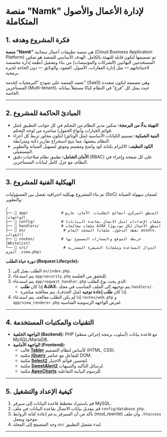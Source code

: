 # منصة "Namk" لإدارة الأعمال والأصول المتكاملة

## 1. فكرة المشروع وهدفه

**منصة "Namk"** هي منصة تطبيقات أعمال سحابية (Cloud Business Application Platform) تم تصميمها لتكون قابلة للتهيئة بالكامل. الهدف الأساسي للمنصة هو تمكين المستخدمين النهائيين (الشركات والمؤسسات) من بناء وتشغيل أنظمة إدارة مخصصة لاحتياجاتهم — مثل إدارة العقارات، الأصول، العقود، والوثائق — دون الحاجة لخبرة برمجية.

تعتمد المنصة على نموذج "البرمجيات كخدمة" (SaaS) وهي مصممة لتكون متعددة المستأجرين (Multi-tenant)، حيث يمثل كل "فرع" في النظام كيانًا مستقلاً ببياناته الخاصة.

---

## 2. المبادئ الحاكمة للمشروع

-   **التهيئة بدلًا من البرمجة:** تمكين مدير النظام من التحكم في كل جوانب التطبيق (مثل قوائم الخيارات وأنواع الحقول) مباشرة من لوحة التحكم.
-   **البنية الشبكية:** تصميم الكيانات الأساسية (مثل الوثائق) لتكون محاور تربط كل أجزاء النظام ببعضها، مما يتيح استخراج تقارير ذكية ومترابطة.
-   **الكود النظيف:** الالتزام بكتابة كود واضح ومقسم وموثق لتسهيل الصيانة والتطوير المستقبلي.
-   **الأمان الشامل:** تطبيق نظام صلاحيات دقيق (RBAC) على كل صفحة وإجراء في النظام، مع عزل كامل لبيانات المستأجرين.

---

## 3. الهيكلية الفنية للمشروع

تم بناء المشروع بهيكلية احترافية تفصل بين المسؤوليات (SoC) لضمان سهولة الصيانة والتطوير:

```
/
├── 📁 app/               # المنطق المركزي (معالج الطلبات، الأمان، عارض الواجهات)
├── 📁 config/            # ملفات الإعدادات (مثل الاتصال بقاعدة البيانات)
├── 📁 handlers/          # ملفات معالجات AJAX (منطق الأعمال لكل موديول)
├── 📁 on/                 # المجلد العام (نقطة الدخول، ملفات assets، القوالب)
├── 📁 routes/            # خريطة الموقع والمسارات المسموح بها (Whitelist)
└── 📁 src/                # الشيفرة المصدرية (الدوال المساعدة وملفات العرض _view.php)
```

**دورة حياة الطلب (Request Lifecycle):**
1.  الطلب يصل إلى `on/index.php`.
2.  يتم استدعاء `app/security.php` للتحقق من الجلسة.
3.  يتم استدعاء `app/request_handler.php` الذي يحدد نوع الطلب:
    -   إذا كان **طلب AJAX**، يتم توجيهه إلى الملف المناسب في مجلد `handlers/`.
    -   إذا كان **طلب إعادة توجيه** (مثل الحذف)، يتم معالجته مباشرة.
4.  إذا لم يكن الطلب معالجة، يتم استدعاء `routes/web.php` و `app/view_renderer.php` لعرض الواجهة الرسومية المناسبة.

---

## 4. التقنيات والمكتبات المستخدمة

-   **الواجهة الخلفية (Backend):** PHP (أسلوب برمجة إجرائي منظم) مع قاعدة بيانات MySQL/MariaDB.
-   **الواجهة الأمامية (Frontend):**
    -   قالب [**Tabler**](https://tabler.io/) كأساس لنظام التصميم (HTML, CSS).
    -   مكتبة [**jQuery**](https://jquery.com/) للتفاعل مع عناصر DOM.
    -   مكتبة [**Select2**](https://select2.org/) لتحسين قوائم الاختيار.
    -   مكتبة [**SweetAlert2**](https://sweetalert2.github.io/) لرسائل التأكيد والتنبيهات.
    -   مكتبة [**ApexCharts**](https://apexcharts.com/) للرسوم البيانية التفاعلية.

---

## 5. كيفية الإعداد والتشغيل

1.  قم باستيراد مخطط قاعدة البيانات إلى سيرفر MySQL.
2.  قم بتعديل بيانات الاتصال بقاعدة البيانات في ملف `config/database.php`.
3.  تأكد من أن السيرفر يدعم إعادة كتابة الروابط (mod_rewrite) وأن ملف `.htaccess` موجود ويعمل.
4.  وجه المتصفح إلى المجلد `on/` لبدء تشغيل التطبيق.

---